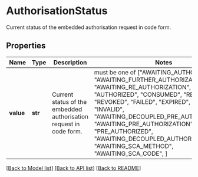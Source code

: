# AuthorisationStatus

Current status of the embedded authorisation request in code form.

## Properties
Name | Type | Description | Notes
------------ | ------------- | ------------- | -------------
**value** | **str** | Current status of the embedded authorisation request in code form. |  must be one of ["AWAITING_AUTHORIZATION", "AWAITING_FURTHER_AUTHORIZATION", "AWAITING_RE_AUTHORIZATION", "AUTHORIZED", "CONSUMED", "REJECTED", "REVOKED", "FAILED", "EXPIRED", "UNKNOWN", "INVALID", "AWAITING_DECOUPLED_PRE_AUTHORIZATION", "AWAITING_PRE_AUTHORIZATION", "PRE_AUTHORIZED", "AWAITING_DECOUPLED_AUTHORIZATION", "AWAITING_SCA_METHOD", "AWAITING_SCA_CODE", ]

[[Back to Model list]](../README.md#documentation-for-models) [[Back to API list]](../README.md#documentation-for-api-endpoints) [[Back to README]](../README.md)


